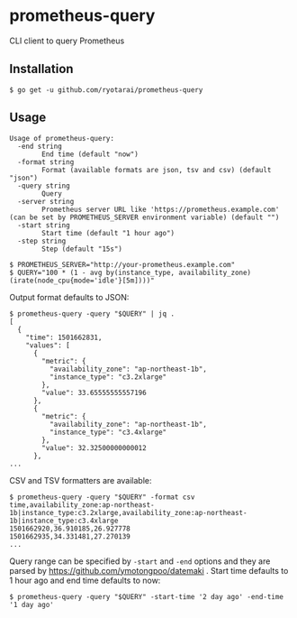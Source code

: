 # prometheus-query

CLI client to query Prometheus

## Installation

```
$ go get -u github.com/ryotarai/prometheus-query
```

## Usage

```
Usage of prometheus-query:
  -end string
        End time (default "now")
  -format string
        Format (available formats are json, tsv and csv) (default "json")
  -query string
        Query
  -server string
        Prometheus server URL like 'https://prometheus.example.com' (can be set by PROMETHEUS_SERVER environment variable) (default "")
  -start string
        Start time (default "1 hour ago")
  -step string
        Step (default "15s")
```

```
$ PROMETHEUS_SERVER="http://your-prometheus.example.com"
$ QUERY="100 * (1 - avg by(instance_type, availability_zone)(irate(node_cpu{mode='idle'}[5m])))"
```

Output format defaults to JSON:

```
$ prometheus-query -query "$QUERY" | jq .
[
  {
    "time": 1501662831,
    "values": [
      {
        "metric": {
          "availability_zone": "ap-northeast-1b",
          "instance_type": "c3.2xlarge"
        },
        "value": 33.65555555557196
      },
      {
        "metric": {
          "availability_zone": "ap-northeast-1b",
          "instance_type": "c3.4xlarge"
        },
        "value": 32.32500000000012
      },
...
```

CSV and TSV formatters are available:

```
$ prometheus-query -query "$QUERY" -format csv
time,availability_zone:ap-northeast-1b|instance_type:c3.2xlarge,availability_zone:ap-northeast-1b|instance_type:c3.4xlarge
1501662920,36.910185,26.927778
1501662935,34.331481,27.270139
...
```

Query range can be specified by `-start` and `-end` options and they are parsed by https://github.com/ymotongpoo/datemaki .
Start time defaults to 1 hour ago and end time defaults to now:

```
$ prometheus-query -query "$QUERY" -start-time '2 day ago' -end-time '1 day ago'
```
